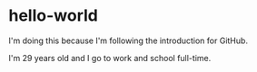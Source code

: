 # hello-world
I'm doing this because I'm following the introduction for GitHub.

I'm 29 years old and I go to work and school full-time.
